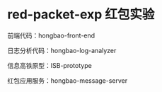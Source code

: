 # red-packet-exp 红包实验

前端代码：hongbao-front-end

日志分析代码：hongbao-log-analyzer

信息高铁原型：ISB-prototype

红包应用服务：hongbao-message-server
